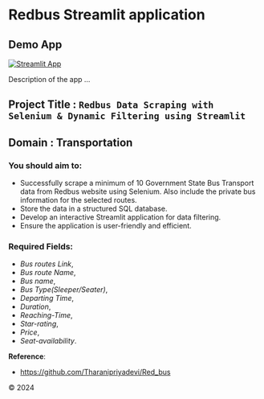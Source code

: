 # Redbus Streamlit application 

## Demo App

[![Streamlit App](https://static.streamlit.io/badges/streamlit_badge_black_white.svg)](https://redbus-app.streamlit.app/)

Description of the app ...
## Project Title :  `Redbus Data Scraping with Selenium & Dynamic Filtering using Streamlit`
## Domain : Transportation


### You should aim to:
 - Successfully scrape a minimum of 10 Government State Bus Transport data from Redbus website using Selenium. Also include the private bus information for the selected routes.
 - Store the data in a structured SQL database.
 - Develop an interactive Streamlit application for data filtering.
 - Ensure the application is user-friendly and efficient.


### Required Fields: 
  - _Bus routes Link_,
  - _Bus route Name_, 
  - _Bus name_, 
  - _Bus Type(Sleeper/Seater)_,  
  - _Departing Time_, 
  - _Duration_, 
  - _Reaching-Time_, 
  - _Star-rating_, 
  - _Price_, 
  - _Seat-availability_.

**Reference**:
- https://github.com/Tharanipriyadevi/Red_bus

&copy; 2024
